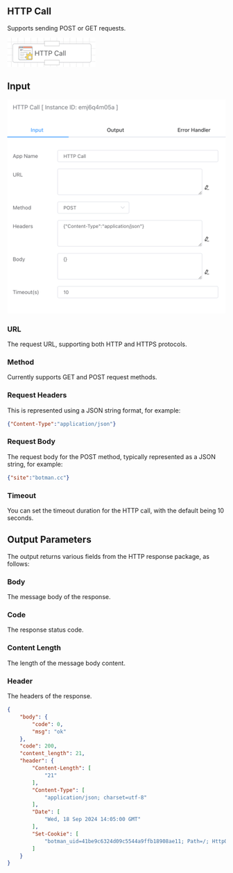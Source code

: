 ## HTTP Call

Supports sending POST or GET requests.

<img src="./img/http_call_menu.png" alt="image-20241013094011763" style="zoom:50%;" />

## Input

<img src="./img/http_input.png" alt="image-20241013094259811" style="zoom: 50%;" />

### URL

The request URL, supporting both HTTP and HTTPS protocols.



### Method

Currently supports GET and POST request methods.



### Request Headers

This is represented using a JSON string format, for example:

```json
{"Content-Type":"application/json"}
```



### Request Body

The request body for the POST method, typically represented as a JSON string, for example:

```json
{"site":"botman.cc"}
```



### Timeout

You can set the timeout duration for the HTTP call, with the default being 10 seconds.



## Output Parameters

The output returns various fields from the HTTP response package, as follows:

### Body

The message body of the response.



### Code

The response status code.



### Content Length

The length of the message body content.



### Header

The headers of the response.

```json
{
    "body": {
        "code": 0,
        "msg": "ok"
    },
    "code": 200,
    "content_length": 21,
    "header": {
        "Content-Length": [
            "21"
        ],
        "Content-Type": [
            "application/json; charset=utf-8"
        ],
        "Date": [
            "Wed, 18 Sep 2024 14:05:00 GMT"
        ],
        "Set-Cookie": [
            "botman_uid=41be9c6324d09c5544a9ffb18908ae11; Path=/; HttpOnly"
        ]
    }
}
```


